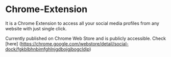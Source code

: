 # Chrome-Extension

It is a Chrome Extension to access all your social media profiles from any website with just single click. 

Currently published on Chrome Web Store and is publicly accessible. Check [here] (https://chrome.google.com/webstore/detail/social-dock/fgkblbhnbimfghlnjgdbojgjbogcldjp)
